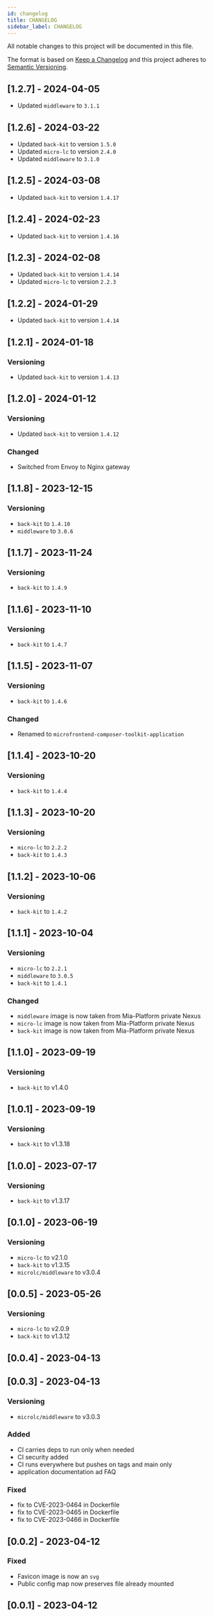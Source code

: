 ```yaml
---
id: changelog
title: CHANGELOG
sidebar_label: CHANGELOG
---
```


<!--
WARNING: this file was automatically generated by Mia-Platform Doc Aggregator.
DO NOT MODIFY IT BY HAND.
Instead, modify the source file and run the aggregator to regenerate this file.
-->

All notable changes to this project will be documented in this file.

The format is based on [Keep a Changelog](http://keepachangelog.com/en/1.0.0/)
and this project adheres to [Semantic Versioning](http://semver.org/spec/v2.0.0.html).

## [1.2.7] - 2024-04-05

- Updated `middleware` to `3.1.1`

## [1.2.6] - 2024-03-22

- Updated `back-kit` to version `1.5.0`
- Updated `micro-lc` to version `2.4.0`
- Updated `middleware` to `3.1.0`

## [1.2.5] - 2024-03-08

- Updated `back-kit` to version `1.4.17`

## [1.2.4] - 2024-02-23

- Updated `back-kit` to version `1.4.16`

## [1.2.3] - 2024-02-08

- Updated `back-kit` to version `1.4.14`
- Updated `micro-lc` to version `2.2.3`

## [1.2.2] - 2024-01-29

- Updated `back-kit` to version `1.4.14`

## [1.2.1] - 2024-01-18

### Versioning

- Updated `back-kit` to version `1.4.13`

## [1.2.0] - 2024-01-12

### Versioning

- Updated `back-kit` to version `1.4.12`

### Changed

- Switched from Envoy to Nginx gateway

## [1.1.8] - 2023-12-15

### Versioning

- `back-kit` to `1.4.10`
- `middleware` to `3.0.6`

## [1.1.7] - 2023-11-24

### Versioning

- `back-kit` to `1.4.9`

## [1.1.6] - 2023-11-10

### Versioning

- `back-kit` to `1.4.7`

## [1.1.5] - 2023-11-07

### Versioning

- `back-kit` to `1.4.6`

### Changed

- Renamed to `microfrontend-composer-toolkit-application`

## [1.1.4] - 2023-10-20

### Versioning

- `back-kit` to `1.4.4`

## [1.1.3] - 2023-10-20

### Versioning

- `micro-lc` to `2.2.2`
- `back-kit` to `1.4.3`

## [1.1.2] - 2023-10-06

### Versioning

- `back-kit` to `1.4.2`

## [1.1.1] - 2023-10-04

### Versioning

- `micro-lc` to `2.2.1`
- `middleware` to `3.0.5`
- `back-kit` to `1.4.1`

### Changed

- `middleware` image is now taken from Mia-Platform private Nexus
- `micro-lc` image is now taken from Mia-Platform private Nexus
- `back-kit` image is now taken from Mia-Platform private Nexus

## [1.1.0] - 2023-09-19

### Versioning

- `back-kit` to v1.4.0

## [1.0.1] - 2023-09-19

### Versioning

- `back-kit` to v1.3.18

## [1.0.0] - 2023-07-17

### Versioning

- `back-kit` to v1.3.17

## [0.1.0] - 2023-06-19

### Versioning

- `micro-lc` to v2.1.0
- `back-kit` to v1.3.15
- `microlc/middleware` to v3.0.4

## [0.0.5] - 2023-05-26

### Versioning

- `micro-lc` to v2.0.9
- `back-kit` to v1.3.12

## [0.0.4] - 2023-04-13

## [0.0.3] - 2023-04-13

### Versioning

- `microlc/middleware` to v3.0.3

### Added

- CI carries deps to run only when needed
- CI security added
- CI runs everywhere but pushes on tags and main only
- application documentation ad FAQ

### Fixed

- fix to CVE-2023-0464 in Dockerfile
- fix to CVE-2023-0465 in Dockerfile
- fix to CVE-2023-0466 in Dockerfile

## [0.0.2] - 2023-04-12

### Fixed

- Favicon image is now an `svg`
- Public config map now preserves file already mounted

## [0.0.1] - 2023-04-12
